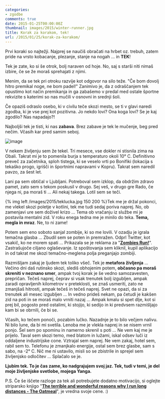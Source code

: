```yaml
---
categories: 
- zgodbe
comments: true
date: 2015-01-25T00:00:00Z
thumbnail: images/2015/winter-runner.jpg
title: Korak za korakom, tek!
url: /2015/01/25/korak-za-korakom/
---
```


Prvi koraki so najtežji. Najprej se naučiš obračati na hrbet oz. trebuh, zatem pride na vrsto kobacanje, plezanje, stanje na nogah ... in **TEK**!

Tek je zate, ko si še otrok, bolj naraven od hoje. No, saj s starši niti nimaš izbire, če se že moraš sprehajati z njimi.

Menim, da se tek pri otroku razvije kot odgovor na silo teže. "Če bom dovolj hitro premikal noge, ne bom padel!" Zanimivo je, da z odraščanjem tek opustimo kot način premikanja in ga zabašemo v predal med ostale športne rekvizite s katerimi so nas mučili v osnovni in srednji šoli.

Če opaziš odraslo osebo, ki v civilu teče skozi mesto, se ti v glavi naredi zgodba, ki je vse prej kot pozitivna. Jo nekdo lovi? Ona koga lovi? Se je kaj zgodilo? Nas napadajo?!

Najboljši tek je tisti, ki nas **zabava**. Brez zabave je tek le mučenje, beg pred nečim. Včasih kar pred samim seboj.

![image](/images/2015/winter-runner.jpg)

V nekem življenju sem že tekel. Tri mesece, vse dokler ni stisnila zima na Obali. Takrat mi je to pomenila burja s temperaturo okoli 10° C. Definitivno preveč za začetnika, sploh tistega, ki se veselo vrti po Bonifiki (lokacija s tekaško progo, igrišči in športnimi napravami v Kopru). Takrat sem naredil pavzo, za šest let. 

Lani pa sem obtičal v Ljubljani. Potreboval sem izklop, da obdržim zdravo pamet, zato sem s tekom poskusil v drugo. Sej veš, v drugo gre Rado, če njega ni, pa moraš ti ... Ali nekaj takega. Lotil sem se teči. 

{% img left /images/2015/teklucka.jpg 150 200 %}Tek me je držal pokonci, me vlekel skozi poletje v kotlini, tek me tudi sedaj poriva naprej. No, ob zamenjavi ure sem doživel krizo ... Tema ob vračanju iz službe mi je postavila mentalni zid. V roku enega tedna me je minilo do teka. **Tema, megla in mraz**. Ne, to ni zame! 

Potem sem eno soboto sanjal zombije, ki so me lovili. V ozadju je igrala temačna glasba ... Zbudil sem se poten in premražen. Odprl Twitter, kot vsakič, ko ne morem spati ... Prikazala se je reklama za "[**Zombies Run!**](http://go.mclion.eu/1D2RSkB)". Zastrašujoče ciljano oglaševanje. Iz spoštovanja sem kliknil, kupil aplikacijo in od takrat me skozi temačno-meglena polja preganjajo zombiji.

Razmišljam zakaj je ljudem tek toliko všeč. Tek je **metafora življenja** ... Večino dni daš rutinsko skozi, slediš obhojenim potem, **občasno pa moraš skreniti v neznano smer**, ampak tvoj korak je še vedno samozavesten, prepričan. Tečeš naprej, čeprav si vsak trenutek bolj izgubljen, ampak zaradi opravljenih kilometrov v preteklosti, se znaš usmeriti, zato ne zmanjšaš hitrosti, ampak tečeš in tečeš naprej. Svet ne opazi, da si za trenutek ali mesec izgubljen ... In vedno prideš nekam, pa četudi je kakšen zid na poti in se moraš malo vrniti nazaj ... Ampak kmalu si spet dlje, kot si prej bil, pogosto pred ostalimi, ki stojijo, ki sedijo in ki predvsem razmišljajo kam bi se obrnili, če bi se.

Včasih, ko tečem ponoči, pozabim lučko. Nazadnje je to bilo večjem nalivu. Ni bilo lune, da bi mi svetila. Lenoba me je vlekla naprej in se nisem vrnil ponjo. Šel sem po spominu in namerno skrenil s poti ... Ne vem kaj me je prijelo. Taval sem skozi temo, med blatom in lužami, iskal odsev luči iz oddaljene industrijske cone. Vztrajal sem naprej. Ne vem zakaj, hotel sem, rabil sem to. Telefonu je zmanjkalo energije, ostal sem brez glasbe, sam s sabo, na -2° C. Nič me ni ustavilo, misli so se zbistrile in sprejel sem življenjsko odločitev ... Splačalo se je.

**Ljubim tek. To je čas zame, ko nadgrajujem svoj jaz. Tek, tudi v temi, je del moje življenjske svetlobe, mojega Yanga.**




P.S. Če še iščete razloge za tek ali potrebujete dodatno motivacijo, si oglejte striparsko knjigo "**[The terrible and wonderful reasons why I run long distances - The Oatmeal](http://go.mclion.eu/18szf8m)**", je vredna svoje cene. :)
